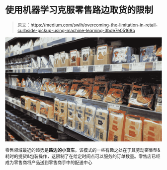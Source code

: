 # 使用机器学习克服零售路边取货的限制

> 原文：<https://medium.com/swlh/overcoming-the-limitation-in-retail-curbside-pickup-using-machine-learning-3bde7e05168b>

![](img/125f75594c06df252e1b037fdc606565.png)

零售领域最近的趋势是**路边的小货车**。该模式的一些有趣之处在于其劳动密集型&耗时的提货&包装操作，这限制了在给定时间点可以服务的订单数量。零售店已经成为零售商将产品送到零售商手中的配送中心